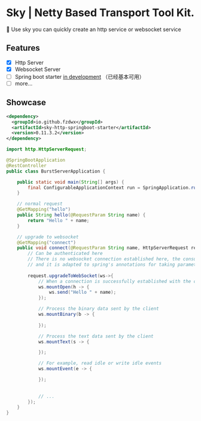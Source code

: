 # Sky | Netty Based Transport Tool Kit.

🚀 Use sky you can quickly create an http service or websocket service

## Features

- [x] Http Server
- [x] Websocket Server
- [ ] Spring boot starter [in development](https://github.com/fzdwx/sky/issues/11) （已经基本可用）
- [ ] more...

## Showcase

```xml
<dependency>
  <groupId>io.github.fzdwx</groupId>
  <artifactId>sky-http-springboot-starter</artifactId>
  <version>0.11.3.2</version>
</dependency>
```

```java
import http.HttpServerRequest;

@SpringBootApplication
@RestController
public class BurstServerApplication {

    public static void main(String[] args) {
        final ConfigurableApplicationContext run = SpringApplication.run(BurstServerApplication.class);
    }

    // normal request
    @GetMapping("hello")
    public String hello(@RequestParam String name) {
        return "Hello " + name;
    }

    // upgrade to websocket
    @GetMapping("connect")
    public void connect(@RequestParam String name, HttpServerRequest request) {
        // Can be authenticated here
        // There is no websocket connection established here, the consumption is small,
        // and it is adapted to spring's annotations for taking parameters.
        
        request.upgradeToWebSocket(ws->{
            // When a connection is successfully established with the client
            ws.mountOpen(h -> {
                ws.send("Hello " + name);
            });

            // Process the binary data sent by the client
            ws.mountBinary(b -> {
                
            });

            // Process the text data sent by the client
            ws.mountText(s -> {

            });

            // For example, read idle or write idle events
            ws.mountEvent(e -> {

            });
            
            
            // ...
        });
    }
}
```